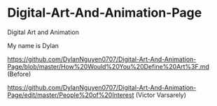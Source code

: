 # Digital-Art-And-Animation-Page
Digital Art and Animation


My name is Dylan


https://github.com/DylanNguyen0707/Digital-Art-And-Animation-Page/blob/master/How%20Would%20You%20Define%20Art%3F.md (Before)


https://github.com/DylanNguyen0707/Digital-Art-And-Animation-Page/edit/master/People%20of%20Interest (Victor Varsarely)
